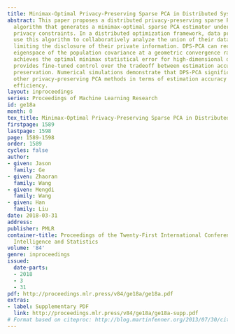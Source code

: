 ```yaml
---
title: Minimax-Optimal Privacy-Preserving Sparse PCA in Distributed Systems
abstract: This paper proposes a distributed privacy-preserving sparse PCA (DPS-PCA)
  algorithm that generates a minimax-optimal sparse PCA estimator under differential
  privacy constraints. In a distributed optimization framework, data providers can
  use this algorithm to collaboratively analyze the union of their data sets while
  limiting the disclosure of their private information. DPS-PCA can recover the leading
  eigenspace of the population covariance at a geometric convergence rate, and simultaneously
  achieves the optimal minimax statistical error for high-dimensional data. Our algorithm
  provides fine-tuned control over the tradeoff between estimation accuracy and privacy
  preservation. Numerical simulations demonstrate that DPS-PCA significantly outperforms
  other privacy-preserving PCA methods in terms of estimation accuracy and computational
  efficiency.
layout: inproceedings
series: Proceedings of Machine Learning Research
id: ge18a
month: 0
tex_title: Minimax-Optimal Privacy-Preserving Sparse PCA in Distributed Systems
firstpage: 1589
lastpage: 1598
page: 1589-1598
order: 1589
cycles: false
author:
- given: Jason
  family: Ge
- given: Zhaoran
  family: Wang
- given: Mengdi
  family: Wang
- given: Han
  family: Liu
date: 2018-03-31
address: 
publisher: PMLR
container-title: Proceedings of the Twenty-First International Conference on Artficial
  Intelligence and Statistics
volume: '84'
genre: inproceedings
issued:
  date-parts:
  - 2018
  - 3
  - 31
pdf: http://proceedings.mlr.press/v84/ge18a/ge18a.pdf
extras:
- label: Supplementary PDF
  link: http://proceedings.mlr.press/v84/ge18a/ge18a-supp.pdf
# Format based on citeproc: http://blog.martinfenner.org/2013/07/30/citeproc-yaml-for-bibliographies/
---
```

